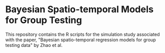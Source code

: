 # Bayesian Spatio-temporal Models for Group Testing
This repository contains the R scripts for the simulation study associated with the paper, "Bayesian spatio-temporal regression models for group testing data" by Zhao et al.
